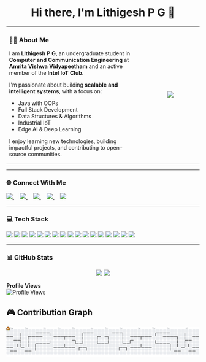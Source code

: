 <h1 align="center">Hi there, I'm Lithigesh P G 👋</h1>

<table>
  <tr>
    <td valign="top" width="70%">
      
### 👨‍💻 About Me

I am <strong>Lithigesh P G</strong>, an undergraduate student in <strong>Computer and Communication Engineering</strong> at <strong>Amrita Vishwa Vidyapeetham</strong> and an active member of the <strong>Intel IoT Club</strong>.

I'm passionate about building <strong>scalable and intelligent systems</strong>, with a focus on:
- Java with OOPs  
- Full Stack Development  
- Data Structures & Algorithms  
- Industrial IoT  
- Edge AI & Deep Learning  

I enjoy learning new technologies, building impactful projects, and contributing to open-source communities.

   </td>
   <td align="center" width="30%">
     <img src="https://user-images.githubusercontent.com/74038190/229223156-0cbdaba9-3128-4d8e-8719-b6b4cf741b67.gif" width="100%">
   </td>
  </tr>
</table>

---

### 🌐 Connect With Me

<p>
  <a href="mailto:lithigesh@gmail.com" target="_blank" style="margin-right: 15px;">
    <img src="https://raw.githubusercontent.com/maurodesouza/profile-readme-generator/master/src/assets/icons/social/gmail/default.svg" width="45" />
  </a>
  <a href="https://www.instagram.com/lithigesh_15" target="_blank" style="margin-right: 15px;">
    <img src="https://raw.githubusercontent.com/maurodesouza/profile-readme-generator/master/src/assets/icons/social/instagram/default.svg" width="45" />
  </a>
  <a href="https://www.linkedin.com/in/lithigesh" target="_blank" style="margin-right: 15px;">
    <img src="https://raw.githubusercontent.com/maurodesouza/profile-readme-generator/master/src/assets/icons/social/linkedin/default.svg" width="45" />
  </a>
  <a href="https://leetcode.com/lithigesh" target="_blank" style="margin-right: 15px;">
    <img src="https://upload.wikimedia.org/wikipedia/commons/1/19/LeetCode_logo_black.png" width="45" />
  </a>
  <a href="https://www.hackerrank.com/lithigesh" target="_blank">
    <img src="https://cdn.worldvectorlogo.com/logos/hackerrank.svg" width="45" />
  </a>
</p>




---

### 💻 Tech Stack

<p>
  <img src="https://cdn.jsdelivr.net/gh/devicons/devicon/icons/java/java-original.svg" width="40" />
  <img src="https://cdn.jsdelivr.net/gh/devicons/devicon/icons/python/python-original.svg" width="40" />
  <img src="https://cdn.jsdelivr.net/gh/devicons/devicon/icons/javascript/javascript-original.svg" width="40" />
  <img src="https://cdn.jsdelivr.net/gh/devicons/devicon/icons/html5/html5-original.svg" width="40" />
  <img src="https://cdn.jsdelivr.net/gh/devicons/devicon/icons/css3/css3-original.svg" width="40" />
  <img src="https://cdn.jsdelivr.net/gh/devicons/devicon/icons/react/react-original.svg" width="40" />
  <img src="https://cdn.jsdelivr.net/gh/devicons/devicon/icons/nextjs/nextjs-original.svg" width="40" />
  <img src="https://cdn.jsdelivr.net/gh/devicons/devicon/icons/nodejs/nodejs-original.svg" width="40" />
  <img src="https://cdn.jsdelivr.net/gh/devicons/devicon/icons/express/express-original.svg" width="40" />
  <img src="https://cdn.jsdelivr.net/gh/devicons/devicon/icons/mongodb/mongodb-original.svg" width="40" />
  <img src="https://cdn.jsdelivr.net/gh/devicons/devicon/icons/mysql/mysql-original.svg" width="40" />
  <img src="https://cdn.jsdelivr.net/gh/devicons/devicon/icons/postgresql/postgresql-original.svg" width="40" />
  <img src="https://cdn.jsdelivr.net/gh/devicons/devicon/icons/tensorflow/tensorflow-original.svg" width="40" />
  <img src="https://cdn.jsdelivr.net/gh/devicons/devicon/icons/pytorch/pytorch-original.svg" width="40" />
  <img src="https://cdn.jsdelivr.net/gh/devicons/devicon/icons/arduino/arduino-original.svg" width="40" />
  <img src="https://cdn.jsdelivr.net/gh/devicons/devicon/icons/raspberrypi/raspberrypi-original.svg" width="40" />
  <img src="https://cdn.jsdelivr.net/gh/devicons/devicon/icons/git/git-original.svg" width="40" />
</p>

---

### 📊 GitHub Stats

<p align="center">
  <img src="https://github-readme-stats.vercel.app/api?username=lithigesh1&show_icons=true&theme=tokyonight&count_private=true" height="150" />
  <img src="https://github-readme-stats.vercel.app/api/top-langs/?username=lithigesh1&layout=compact&theme=tokyonight" height="150" />
</p>

<p align="left">
  <strong>Profile Views</strong>
    <br />
  <img src="https://profile-counter.glitch.me/lithigesh1/count.svg" alt="Profile Views" />
</p>


## 🎮 Contribution Graph

<picture>
  <source media="(prefers-color-scheme: dark)" srcset="https://raw.githubusercontent.com/lithigesh1/lithigesh1/output/pacman-contribution-graph-dark.svg">
  <source media="(prefers-color-scheme: light)" srcset="https://raw.githubusercontent.com/lithigesh1/lithigesh1/output/pacman-contribution-graph.svg">
  <img alt="Pacman Contribution Graph" src="https://raw.githubusercontent.com/lithigesh1/lithigesh1/output/pacman-contribution-graph.svg">
</picture>
